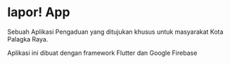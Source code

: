 # lapor! App
 
Sebuah Aplikasi Pengaduan yang ditujukan khusus untuk masyarakat Kota Palagka Raya.

Aplikasi ini dibuat dengan framework Flutter dan Google Firebase
